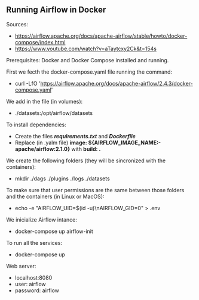 ## Running Airflow in Docker

Sources: 
- https://airflow.apache.org/docs/apache-airflow/stable/howto/docker-compose/index.html
- https://www.youtube.com/watch?v=aTaytcxy2Ck&t=154s

Prerequisites: Docker and Docker Compose installed and running.

First we fecth the docker-compose.yaml file running the command:

- curl -LfO 'https://airflow.apache.org/docs/apache-airflow/2.4.3/docker-compose.yaml'

We add in the file (in volumes):
- ./datasets:/opt/airflow/datasets

To install dependencies: 
- Create the files ***requirements.txt*** and  ***Dockerfile***
- Replace (in .yalm file) **image: ${AIRFLOW_IMAGE_NAME:-apache/airflow:2.1.0}** with **build: .**

We create the following folders (they will be sincronized with the containers):

- mkdir ./dags ./plugins ./logs ./datasets

To make sure that user permissions are the same between those folders and the containers (in Linux or MacOS):

- echo -e "AIRFLOW_UID=$(id -u)\nAIRFLOW_GID=0" > .env

We inicialize Airflow intance:

- docker-compose up airflow-init

To run all the services:

- docker-compose up

Web server:

- localhost:8080
- user: airflow
- password: airflow
